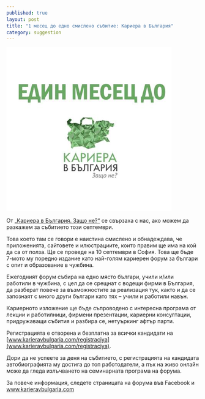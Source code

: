 ```yaml
---
published: true
layout: post
title: "1 месец до едно смислено събитие: Кариера в България"
category: suggestion
---
```

![1 месец до Кариера в България](/media/1monthKBG.jpg)

От [„Кариера в България. Защо не?“](http://karieravbulgaria.com/) се свързаха с нас, ако можем  да разкажем за събитието този септември.

Това което там се говори е наистина смислено и обнадеждава, че приложенията, сайтовете и илюстрациите, които правим ще има на кой да са от полза.
Ще се проведе на 10 септември в София. Това ще бъде 7-мото му поредно издание като най-голям кариерен форум за българи с опит и образование в чужбина.

Ежегодният форум събира на едно място българи, учили и/или работили в чужбина, с цел да се срещнат с водещи фирми в България, да разберат повече за възможностите за реализация тук, както и да се запознаят с много други българи като тях – учили и работили навън.

Кариерното изложение ще бъде съпроводено с интересна програма от лекции и работилници, фирмени презентации, кариерни консултации, придружаващи събития и разбира се, нетуъркинг афтър парти.

Регистрацията е отворена и безплатна за всички кандидати на [www.karieravbulgaria.com/registraciya](www.karieravbulgaria.com/registraciya).

Дори да не успеете за деня на събитието, с регистрацията на кандидата автобиографията му достига до топ работодатели, а пък на живо онлайн може да гледа излъчването на семинарната програма на форума.

За повече информация, следете страницата на форумa във Facebook и www.karieravbulgaria.com